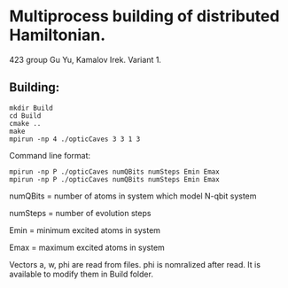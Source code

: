 # Multiprocess building of distributed Hamiltonian.

423 group Gu Yu, Kamalov Irek. Variant 1.

Building:
---
```shell
mkdir Build
cd Build
cmake ..
make
mpirun -np 4 ./opticCaves 3 3 1 3
```

Command line format:
```
mpirun -np P ./opticCaves numQBits numSteps Emin Emax
mpirun -np P ./opticCaves numQBits numSteps Emin Emax
```
numQBits = number of atoms in system which model N-qbit system

numSteps = number of evolution steps

Emin = minimum excited atoms in system

Emax = maximum excited atoms in system

Vectors a, w, phi are read from files. phi is nomralized after read. It is available to modify them in Build folder.
